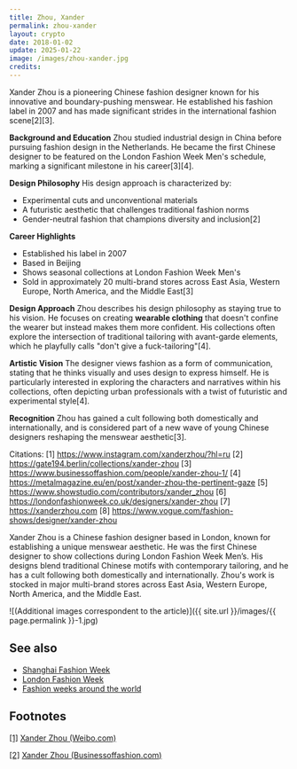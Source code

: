 ```yaml
---
title: Zhou, Xander
permalink: zhou-xander
layout: crypto
date: 2018-01-02
update: 2025-01-22
image: /images/zhou-xander.jpg
credits:
---
```


Xander Zhou is a pioneering Chinese fashion designer known for his innovative and boundary-pushing menswear. He established his fashion label in 2007 and has made significant strides in the international fashion scene[2][3].

**Background and Education**
Zhou studied industrial design in China before pursuing fashion design in the Netherlands. He became the first Chinese designer to be featured on the London Fashion Week Men's schedule, marking a significant milestone in his career[3][4].

**Design Philosophy**
His design approach is characterized by:
- Experimental cuts and unconventional materials
- A futuristic aesthetic that challenges traditional fashion norms
- Gender-neutral fashion that champions diversity and inclusion[2]

**Career Highlights**
- Established his label in 2007
- Based in Beijing
- Shows seasonal collections at London Fashion Week Men's
- Sold in approximately 20 multi-brand stores across East Asia, Western Europe, North America, and the Middle East[3]

**Design Approach**
Zhou describes his design philosophy as staying true to his vision. He focuses on creating **wearable clothing** that doesn't confine the wearer but instead makes them more confident. His collections often explore the intersection of traditional tailoring with avant-garde elements, which he playfully calls "don't give a fuck-tailoring"[4].

**Artistic Vision**
The designer views fashion as a form of communication, stating that he thinks visually and uses design to express himself. He is particularly interested in exploring the characters and narratives within his collections, often depicting urban professionals with a twist of futuristic and experimental style[4].

**Recognition**
Zhou has gained a cult following both domestically and internationally, and is considered part of a new wave of young Chinese designers reshaping the menswear aesthetic[3].

Citations:
[1] https://www.instagram.com/xanderzhou/?hl=ru
[2] https://gate194.berlin/collections/xander-zhou
[3] https://www.businessoffashion.com/people/xander-zhou-1/
[4] https://metalmagazine.eu/en/post/xander-zhou-the-pertinent-gaze
[5] https://www.showstudio.com/contributors/xander_zhou
[6] https://londonfashionweek.co.uk/designers/xander-zhou
[7] https://xanderzhou.com
[8] https://www.vogue.com/fashion-shows/designer/xander-zhou

Xander Zhou is a Chinese fashion designer based in London, known for establishing a unique menswear aesthetic. He was the first Chinese designer to show collections during London Fashion Week Men’s. His designs blend traditional Chinese motifs with contemporary tailoring, and he has a cult following both domestically and internationally. Zhou's work is stocked in major multi-brand stores across East Asia, Western Europe, North America, and the Middle East.

![(Additional images correspondent to the article)]({{ site.url }}/images/{{ page.permalink }}-1.jpg)

## See also

+ [Shanghai Fashion Week](shanghai-fashion-week)
+ [London Fashion Week](london-fashion-week)
+ [Fashion weeks around the world](fashion-weeks-around-the-world)

## Footnotes

[[1]](#a1) [Xander Zhou (Weibo.com)](https://www.weibo.com/xanderzhou?nick=XanderZhou&is_hot=1)

[[2]](#a2) [Xander Zhou (Businessoffashion.com)](https://www.businessoffashion.com/community/people/xander-zhou-1)

